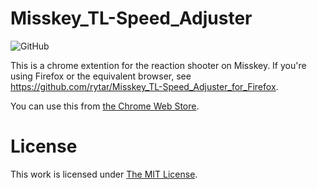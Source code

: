 # Misskey_TL-Speed_Adjuster
![GitHub](https://img.shields.io/github/license/rytar/Misskey_TL-Speed_Adjuster)

This is a chrome extention for the reaction shooter on Misskey.
If you're using Firefox or the equivalent browser, see https://github.com/rytar/Misskey_TL-Speed_Adjuster_for_Firefox.

You can use this from [the Chrome Web Store](https://chrome.google.com/webstore/detail/misskey-tl-speed-adjuster/afbonolhpinehjgilcglkafhglhlghkf).

# License
This work is licensed under [The MIT License](https://opensource.org/license/mit/).
